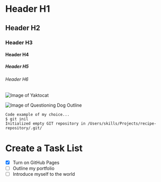 # Header H1
## Header H2
### Header H3
#### Header H4
##### Header H5
###### Header H6

![Image of Yaktocat](https://octodex.github.com/images/yaktocat.png)

![Image of Questioning Dog Outline](https://i2.wp.com/www.skiptomylou.org/wp-content/uploads/2019/06/dog-drawing.jpg)

```
Code example of my choice...
$ git inil
Initialized empty GIT repository in /Users/skills/Projects/recipe-repository/.git/
```

# Create a Task List
- [x] Turn on GitHub Pages
- [ ] Outline my portfolio
- [ ] Introduce myself to the world
